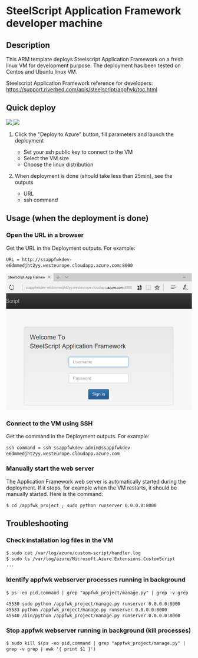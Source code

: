 # SteelScript Application Framework developer machine

## Description

This ARM template deploys Steelscript Application Framework on a fresh linux VM for development purpose. The deployment has been tested on Centos and Ubuntu linux VM.

Steelscript Application Framework reference for developers: https://support.riverbed.com/apis/steelscript/appfwk/toc.html

## Quick deploy

<a href="https://portal.azure.com/#create/Microsoft.Template/uri/https%3A%2F%2Fraw.githubusercontent.com%2Fazure%2Fazure-quickstart-templates%2Fmaster%2Fsteelscript-appfwkdev-linux%2Fazuredeploy.json" target="_blank">
    <img src="http://azuredeploy.net/deploybutton.png"/>
</a>
<a href="http://armviz.io/#/?load=https%3A%2F%2Fraw.githubusercontent.com%2FAzure%2Fazure-quickstart-templates%2Fmaster%2Fsteelscript-appfwkdev-linux%2Fazuredeploy.json" target="_blank">
    <img src="http://armviz.io/visualizebutton.png"/>
</a>

1. Click the "Deploy to Azure" button, fill parameters and launch the deployment
    * Set your ssh public key to connect to the VM
    * Select the VM size
    * Choose the linux distribution

2. When deployment is done (should take less than 25min), see the outputs
    * URL
    * ssh command

## Usage (when the deployment is done)

### Open the URL in a browser

Get the URL in the Deployment outputs. For example:
```
URL = http://ssappfwkdev-e6dmmedjht2yy.westeurope.cloudapp.azure.com:8000
```

![](images/appfwk-browser.png)

### Connect to the VM using SSH

Get the command in the Deployment outputs. For example:
```
ssh command = ssh ssappfwkdev-admin@ssappfwkdev-e6dmmedjht2yy.westeurope.cloudapp.azure.com
```

### Manually start the web server 
The Application Framework web server is automatically started during the deployment. 
If it stops, for example when the VM restarts, it should be manually started. Here is the command:

```
$ cd /appfwk_project ; sudo python runserver 0.0.0.0:8000 
```
    
## Troubleshooting

### Check installation log files in the VM

```
$ sudo cat /var/log/azure/custom-script/handler.log
$ sudo ls /var/log/azure/Microsoft.Azure.Extensions.CustomScript
...
```

### Identify appfwk webserver processes running in background

```
$ ps -eo pid,command | grep "appfwk_project/manage.py" | grep -v grep
```
```
45530 sudo python /appfwk_project/manage.py runserver 0.0.0.0:8000
45533 python /appfwk_project/manage.py runserver 0.0.0.0:8000
45540 /bin/python /appfwk_project/manage.py runserver 0.0.0.0:8000
```

### Stop appfwk webserver running in background (kill processes)
```
$ sudo kill $(ps -eo pid,command | grep "appfwk_project/manage.py" | grep -v grep | awk '{ print $1 }')
```
